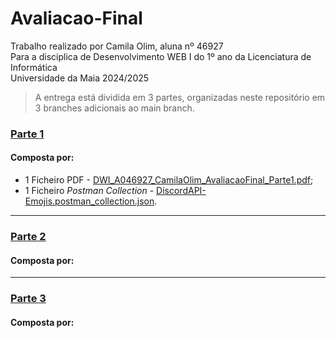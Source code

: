 # Avaliacao-Final
Trabalho realizado por Camila Olim, aluna nº 46927   
Para a disciplica de Desenvolvimento WEB I do 1º ano da Licenciatura de Informática  
Universidade da Maia 2024/2025  

> A entrega está dividida em 3 partes, organizadas neste repositório em 3 branches adicionais ao main branch. 

### [Parte 1](https://github.com/inf24dw1g09/DW-Avaliacao-Final/tree/Parte-1)

#### Composta por:
- 1 Ficheiro PDF - [DWI_A046927_CamilaOlim_AvaliacaoFinal_Parte1.pdf](https://github.com/inf24dw1g09/DW-Avaliacao-Final/blob/Parte-1/Parte1_Ficheiros/DWI_A046927_CamilaOlim_AvaliacaoFinal_Parte1.pdf);
- 1 Ficheiro _Postman Collection_ - [DiscordAPI-Emojis.postman_collection.json](https://github.com/inf24dw1g09/DW-Avaliacao-Final/blob/Parte-1/Parte1_Ficheiros/DiscordAPI-Emojis.postman_collection.json).

---

### [Parte 2](https://github.com/inf24dw1g09/DW-Avaliacao-Final/tree/Parte-2)

#### Composta por:

---

### [Parte 3](https://github.com/inf24dw1g09/DW-Avaliacao-Final/tree/Parte-3)

#### Composta por:
